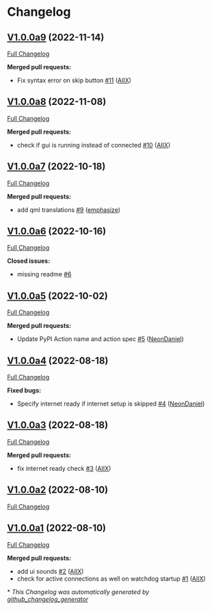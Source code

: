 # Changelog

## [V1.0.0a9](https://github.com/OpenVoiceOS/ovos-PHAL-plugin-wifi-setup/tree/V1.0.0a9) (2022-11-14)

[Full Changelog](https://github.com/OpenVoiceOS/ovos-PHAL-plugin-wifi-setup/compare/V1.0.0a8...V1.0.0a9)

**Merged pull requests:**

- Fix syntax error on skip button [\#11](https://github.com/OpenVoiceOS/ovos-PHAL-plugin-wifi-setup/pull/11) ([AIIX](https://github.com/AIIX))

## [V1.0.0a8](https://github.com/OpenVoiceOS/ovos-PHAL-plugin-wifi-setup/tree/V1.0.0a8) (2022-11-08)

[Full Changelog](https://github.com/OpenVoiceOS/ovos-PHAL-plugin-wifi-setup/compare/V1.0.0a7...V1.0.0a8)

**Merged pull requests:**

- check if gui is running instead of connected [\#10](https://github.com/OpenVoiceOS/ovos-PHAL-plugin-wifi-setup/pull/10) ([AIIX](https://github.com/AIIX))

## [V1.0.0a7](https://github.com/OpenVoiceOS/ovos-PHAL-plugin-wifi-setup/tree/V1.0.0a7) (2022-10-18)

[Full Changelog](https://github.com/OpenVoiceOS/ovos-PHAL-plugin-wifi-setup/compare/V1.0.0a6...V1.0.0a7)

**Merged pull requests:**

- add qml translations [\#9](https://github.com/OpenVoiceOS/ovos-PHAL-plugin-wifi-setup/pull/9) ([emphasize](https://github.com/emphasize))

## [V1.0.0a6](https://github.com/OpenVoiceOS/ovos-PHAL-plugin-wifi-setup/tree/V1.0.0a6) (2022-10-16)

[Full Changelog](https://github.com/OpenVoiceOS/ovos-PHAL-plugin-wifi-setup/compare/V1.0.0a5...V1.0.0a6)

**Closed issues:**

- missing readme [\#6](https://github.com/OpenVoiceOS/ovos-PHAL-plugin-wifi-setup/issues/6)

## [V1.0.0a5](https://github.com/OpenVoiceOS/ovos-PHAL-plugin-wifi-setup/tree/V1.0.0a5) (2022-10-02)

[Full Changelog](https://github.com/OpenVoiceOS/ovos-PHAL-plugin-wifi-setup/compare/V1.0.0a4...V1.0.0a5)

**Merged pull requests:**

- Update PyPI Action name and action spec [\#5](https://github.com/OpenVoiceOS/ovos-PHAL-plugin-wifi-setup/pull/5) ([NeonDaniel](https://github.com/NeonDaniel))

## [V1.0.0a4](https://github.com/OpenVoiceOS/ovos-PHAL-plugin-wifi-setup/tree/V1.0.0a4) (2022-08-18)

[Full Changelog](https://github.com/OpenVoiceOS/ovos-PHAL-plugin-wifi-setup/compare/V1.0.0a3...V1.0.0a4)

**Fixed bugs:**

- Specify internet ready if internet setup is skipped [\#4](https://github.com/OpenVoiceOS/ovos-PHAL-plugin-wifi-setup/pull/4) ([NeonDaniel](https://github.com/NeonDaniel))

## [V1.0.0a3](https://github.com/OpenVoiceOS/ovos-PHAL-plugin-wifi-setup/tree/V1.0.0a3) (2022-08-18)

[Full Changelog](https://github.com/OpenVoiceOS/ovos-PHAL-plugin-wifi-setup/compare/V1.0.0a2...V1.0.0a3)

**Merged pull requests:**

- fix internet ready check [\#3](https://github.com/OpenVoiceOS/ovos-PHAL-plugin-wifi-setup/pull/3) ([AIIX](https://github.com/AIIX))

## [V1.0.0a2](https://github.com/OpenVoiceOS/ovos-PHAL-plugin-wifi-setup/tree/V1.0.0a2) (2022-08-10)

[Full Changelog](https://github.com/OpenVoiceOS/ovos-PHAL-plugin-wifi-setup/compare/V1.0.0a1...V1.0.0a2)

## [V1.0.0a1](https://github.com/OpenVoiceOS/ovos-PHAL-plugin-wifi-setup/tree/V1.0.0a1) (2022-08-10)

[Full Changelog](https://github.com/OpenVoiceOS/ovos-PHAL-plugin-wifi-setup/compare/830f12a7d6ce165bd9e697db9a19739673c844bb...V1.0.0a1)

**Merged pull requests:**

- add ui sounds [\#2](https://github.com/OpenVoiceOS/ovos-PHAL-plugin-wifi-setup/pull/2) ([AIIX](https://github.com/AIIX))
- check for active connections as well on watchdog startup [\#1](https://github.com/OpenVoiceOS/ovos-PHAL-plugin-wifi-setup/pull/1) ([AIIX](https://github.com/AIIX))



\* *This Changelog was automatically generated by [github_changelog_generator](https://github.com/github-changelog-generator/github-changelog-generator)*
